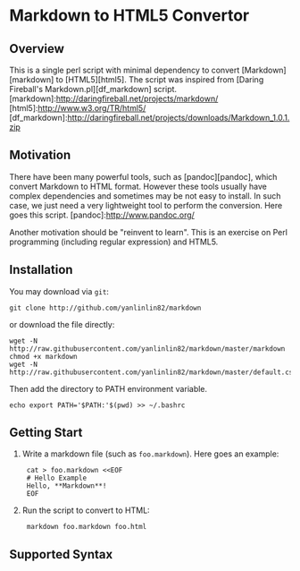 # Markdown to HTML5 Convertor

## Overview

This is a single perl script with minimal dependency to convert [Markdown][markdown] to [HTML5][html5]. The script was inspired from [Daring Fireball's Markdown.pl][df_markdown] script.
[markdown]:http://daringfireball.net/projects/markdown/
[html5]:http://www.w3.org/TR/html5/
[df_markdown]:http://daringfireball.net/projects/downloads/Markdown_1.0.1.zip

## Motivation

There have been many powerful tools, such as [pandoc][pandoc], which convert Markdown to HTML format. However these tools usually have complex dependencies and sometimes may be not easy to install. In such case, we just need a very lightweight tool to perform the conversion. Here goes this script.
[pandoc]:http://www.pandoc.org/

Another motivation should be "reinvent to learn". This is an exercise on Perl programming (including regular expression) and HTML5.

## Installation

You may download via `git`:

    git clone http://github.com/yanlinlin82/markdown

or download the file directly:

    wget -N http://raw.githubusercontent.com/yanlinlin82/markdown/master/markdown
    chmod +x markdown
    wget -N http://raw.githubusercontent.com/yanlinlin82/markdown/master/default.css

Then add the directory to PATH environment variable.

    echo export PATH='$PATH:'$(pwd) >> ~/.bashrc

## Getting Start

1. Write a markdown file (such as `foo.markdown`). Here goes an example:

        cat > foo.markdown <<EOF
        # Hello Example
        Hello, **Markdown**!
        EOF

2. Run the script to convert to HTML:

        markdown foo.markdown foo.html

## Supported Syntax
